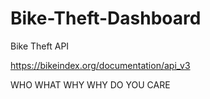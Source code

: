# Bike-Theft-Dashboard
Bike Theft API

https://bikeindex.org/documentation/api_v3

WHO
WHAT 
WHY
WHY DO YOU CARE
